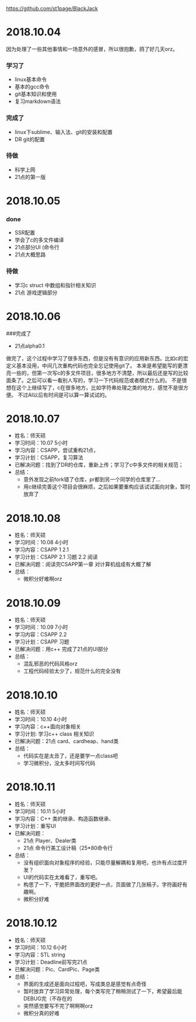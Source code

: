 <a herf = "https://github.com/st1page/BlackJack">https://github.com/st1page/BlackJack<a>
# 2018.10.04
因为处理了一些其他事情和一场意外的感冒，所以很抱歉，鸽了好几天orz。
### 学习了
* linux基本命令
* 基本的gcc命令
* git基本知识和使用
* 复习markdown语法

### 完成了
* linux下sublime、输入法、git的安装和配置
* DR git的配置

### 待做
* 科学上网
* 21点的第一版

# 2018.10.05
### done
* SSR配置 
* 学会了c的多文件编译
* 21点部分UI (命令行
* 21点大概思路

### 待做
* 学习c struct 中数组和指针相关知识
* 21点 游戏逻辑部分

# 2018.10.06
###完成了
* 21点alpha0.1

做完了，这个过程中学习了很多东西，但是没有有意识的应用新东西。比如c的宏定义基本没用，中间几次重构代码也完全忘记使用git了。
本来是希望能写的更漂亮一些的，但第一次写c的多文件项目，很多地方不清楚，所以最后还是写的比较面条了。之后可以看一看别人写的，学习一下代码规范或者模式什么的。
不是很想在这个上继续写了，c在很多地方，比如字符串处理之类的地方，感觉不是很方便。
不过AI以后有时间是可以算一算试试的。
# 2018.10.07
* 姓名：师天硕
* 学习时间：10.07 5小时
* 学习内容：CSAPP，尝试重构21点，
* 学习计划：CSAPP，复习算法
* 已解决问题：找到了DR的仓库，重新上传；学习了c中多文件的相关规范；
* 总结：
    * 意外发现之前fork错了仓库，pr都到另一个同学的仓库里了...
    * 用c继续完善这个项目会很麻烦，之后如果要重构应该试试面向对象，暂时放弃了

# 2018.10.08
* 姓名：师天硕
* 学习时间：10.08 4小时
* 学习内容：CSAPP 1 2.1
* 学习计划：CSAPP 2.1 习题 2.2 阅读
* 已解决问题：阅读完CSAPP第一章 对计算机组成有大概了解
* 总结：
    * 微积分好难啊orz

# 2018.10.09
* 姓名：师天硕
* 学习时间：10.09 7小时
* 学习内容：CSAPP 2.2
* 学习计划：CSAPP 习题
* 已解决问题：用c++ 完成了21点的UI部分
* 总结：
    * 混乱邪恶的代码风格orz
    * 工程代码经验太少了，规范什么的完全没有

# 2018.10.10
* 姓名：师天硕
* 学习时间：10.10 4小时
* 学习内容：c++面向对象相关
* 学习计划: 学习c++ class 相关知识
* 已解决问题：21点 card、cardheap、hand类
* 总结：
    * 代码实在是太丑了，还是要学一点class吧
    * 学习微积分，没太多时间写代码

# 2018.10.11
* 姓名：师天硕
* 学习时间：10.11 5小时
* 学习内容：C++ 类的继承、构造函数继承、
* 学习计划：重写UI
* 已解决问题：
    * 21点 Player、Dealer类
    * 21点 命令行美工设计稿（25*80命令行
* 总结：
    * 没有组织面向对象程序的经验，只能尽量解耦和复用吧，也许有点过度开发？
    * UI的代码实在太难看了，重写吧。
    * 构思了一下，干脆把界面改的更好一点，页面做了几张稿子。字符画好有趣啊。
    * 微积分好难

# 2018.10.12
* 姓名：师天硕
* 学习时间：10.12 6小时
* 学习内容：STL string 
* 学习计划：Deadline前写完21点
* 已解决问题：Pic、CardPic、Page类
* 总结：
    * 界面的生成还是面向过程吧，写成类总是感觉有点奇怪 
    * 暂时放弃了学习异常处理，每个类写完了稍稍测试了一下，希望最后能DEBUG完（不存在的
    * 突然感觉要写不完了啊啊啊orz
    * 微积分真的好难